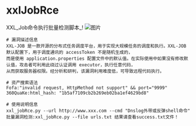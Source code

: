 # xxlJobRce
XXL_Job命令执行批量检测脚本_!
![图片](https://github.com/user-attachments/assets/c1e85330-9152-4517-98e4-8c0259985813)
```shell
# 漏洞描述信息
XXL-JOB 是一款开源的分布式任务调度平台，用于实现大规模任务的调度和执行。XXL-JOB 默认配置下，用于调度通讯的 accessToken 不是随机生成的，
而是使用 application.properties 配置文件中的默认值。在实际使用中如果没有修改默认值，攻击者可利用此绕过认证调用 executor，执行任意代码，
从而获取服务器权限。经分析和研判，该漏洞利用难度低，可导致远程代码执行。

# 资产搜索语法
Fofa:"invalid request, HttpMethod not support" && port="9999"
360QuaKe:html_hash: "1b5af7109cb2b269eb02ba1ef4629bd8"

# 使用说明信息
xxl_jobRce.py --url http://www.xxx.com --cmd "Dnslog外带或反弹shell命令"
批量漏洞检测:xxl_jobRce.py --file urls.txt 结果请查看success.txt文件！
```

